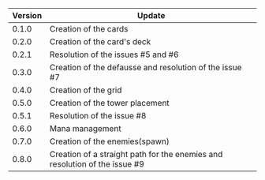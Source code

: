 |Version|Update|
|-|-|
|0.1.0|Creation of the cards|
|0.2.0|Creation of the card's deck|
|0.2.1|Resolution of the issues #5 and #6|
|0.3.0|Creation of the defausse and resolution of the issue #7|
|0.4.0|Creation of the grid|
|0.5.0|Creation of the tower placement|
|0.5.1|Resolution of the issue #8|
|0.6.0|Mana management|
|0.7.0|Creation of the enemies(spawn)|
|0.8.0|Creation of a straight path for the enemies and resolution of the issue #9|

